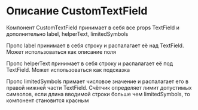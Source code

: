 # Описание CustomTextField
 Компонент CustomTextField принимает в себя все props TextField и дополнительно label, helperText, limitedSymbols
 
Пропс label принимает в себя строку и распалагает её над TextField. Может использоваться как описание поля
 
Пропс helperText принимает в себя строку и распалагает её под TextField. Может использоваться как подсказка
 
Пропс limitedSymbols примает числовое значение и распалагает его в правой нижней части TextField.
 Счётчик определяет лимит допустимых символов, если длина вводимой строки больше чем limitedSymbols, то компонент становится красным
